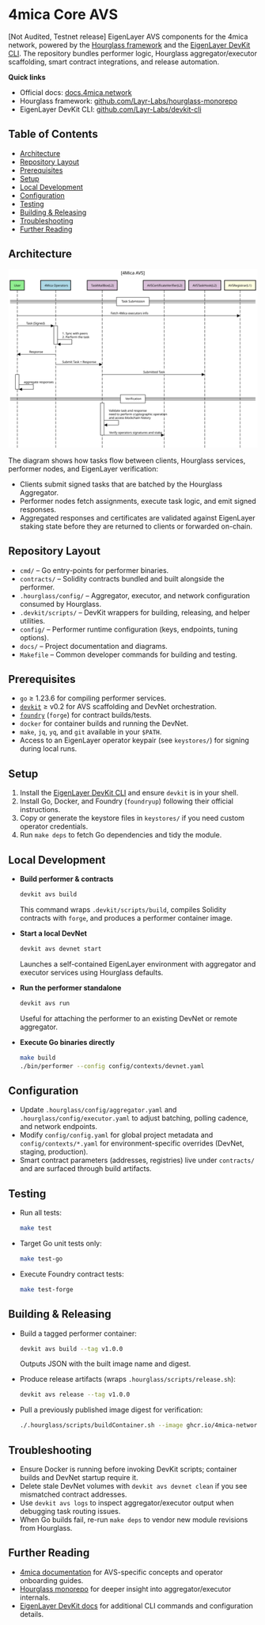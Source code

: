 # 4mica Core AVS
[Not Audited, Testnet release]
EigenLayer AVS components for the 4mica network, powered by the [Hourglass framework](https://github.com/Layr-Labs/hourglass-monorepo) and the [EigenLayer DevKit CLI](https://github.com/Layr-Labs/devkit-cli/). The repository bundles performer logic, Hourglass aggregator/executor scaffolding, smart contract integrations, and release automation.

**Quick links**
- Official docs: [docs.4mica.network](https://docs.4mica.network)
- Hourglass framework: [github.com/Layr-Labs/hourglass-monorepo](https://github.com/Layr-Labs/hourglass-monorepo)
- EigenLayer DevKit CLI: [github.com/Layr-Labs/devkit-cli](https://github.com/Layr-Labs/devkit-cli)

## Table of Contents
- [Architecture](#architecture)
- [Repository Layout](#repository-layout)
- [Prerequisites](#prerequisites)
- [Setup](#setup)
- [Local Development](#local-development)
- [Configuration](#configuration)
- [Testing](#testing)
- [Building & Releasing](#building--releasing)
- [Troubleshooting](#troubleshooting)
- [Further Reading](#further-reading)

## Architecture

![4mica Core AVS task flow](docs/images/avs_architecture.svg)

The diagram shows how tasks flow between clients, Hourglass services, performer nodes, and EigenLayer verification:
- Clients submit signed tasks that are batched by the Hourglass Aggregator.
- Performer nodes fetch assignments, execute task logic, and emit signed responses.
- Aggregated responses and certificates are validated against EigenLayer staking state before they are returned to clients or forwarded on-chain.

## Repository Layout
- `cmd/` – Go entry-points for performer binaries.
- `contracts/` – Solidity contracts bundled and built alongside the performer.
- `.hourglass/config/` – Aggregator, executor, and network configuration consumed by Hourglass.
- `.devkit/scripts/` – DevKit wrappers for building, releasing, and helper utilities.
- `config/` – Performer runtime configuration (keys, endpoints, tuning options).
- `docs/` – Project documentation and diagrams.
- `Makefile` – Common developer commands for building and testing.

## Prerequisites
- `go` ≥ 1.23.6 for compiling performer services.
- [`devkit`](https://github.com/Layr-Labs/devkit-cli) ≥ v0.2 for AVS scaffolding and DevNet orchestration.
- [`foundry`](https://book.getfoundry.sh/getting-started/installation) (`forge`) for contract builds/tests.
- `docker` for container builds and running the DevNet.
- `make`, `jq`, `yq`, and `git` available in your `$PATH`.
- Access to an EigenLayer operator keypair (see `keystores/`) for signing during local runs.

## Setup
1. Install the [EigenLayer DevKit CLI](https://github.com/Layr-Labs/devkit-cli) and ensure `devkit` is in your shell.
2. Install Go, Docker, and Foundry (`foundryup`) following their official instructions.
3. Copy or generate the keystore files in `keystores/` if you need custom operator credentials.
4. Run `make deps` to fetch Go dependencies and tidy the module.

## Local Development
- **Build performer & contracts**
  ```bash
  devkit avs build
  ```
  This command wraps `.devkit/scripts/build`, compiles Solidity contracts with `forge`, and produces a performer container image.

- **Start a local DevNet**
  ```bash
  devkit avs devnet start
  ```
  Launches a self-contained EigenLayer environment with aggregator and executor services using Hourglass defaults.

- **Run the performer standalone**
  ```bash
  devkit avs run
  ```
  Useful for attaching the performer to an existing DevNet or remote aggregator.

- **Execute Go binaries directly**
  ```bash
  make build
  ./bin/performer --config config/contexts/devnet.yaml
  ```

## Configuration
- Update `.hourglass/config/aggregator.yaml` and `.hourglass/config/executor.yaml` to adjust batching, polling cadence, and network endpoints.
- Modify `config/config.yaml` for global project metadata and `config/contexts/*.yaml` for environment-specific overrides (DevNet, staging, production).
- Smart contract parameters (addresses, registries) live under `contracts/` and are surfaced through build artifacts.

## Testing
- Run all tests:
  ```bash
  make test
  ```
- Target Go unit tests only:
  ```bash
  make test-go
  ```
- Execute Foundry contract tests:
  ```bash
  make test-forge
  ```

## Building & Releasing
- Build a tagged performer container:
  ```bash
  devkit avs build --tag v1.0.0
  ```
  Outputs JSON with the built image name and digest.

- Produce release artifacts (wraps `.hourglass/scripts/release.sh`):
  ```bash
  devkit avs release --tag v1.0.0
  ```

- Pull a previously published image digest for verification:
  ```bash
  ./.hourglass/scripts/buildContainer.sh --image ghcr.io/4mica-network/4mica-core-performer --tag v1.0.0
  ```

## Troubleshooting
- Ensure Docker is running before invoking DevKit scripts; container builds and DevNet startup require it.
- Delete stale DevNet volumes with `devkit avs devnet clean` if you see mismatched contract addresses.
- Use `devkit avs logs` to inspect aggregator/executor output when debugging task routing issues.
- When Go builds fail, re-run `make deps` to vendor new module revisions from Hourglass.

## Further Reading
- [4mica documentation](https://docs.4mica.network) for AVS-specific concepts and operator onboarding guides.
- [Hourglass monorepo](https://github.com/Layr-Labs/hourglass-monorepo) for deeper insight into aggregator/executor internals.
- [EigenLayer DevKit docs](https://github.com/Layr-Labs/devkit-cli) for additional CLI commands and configuration details.
